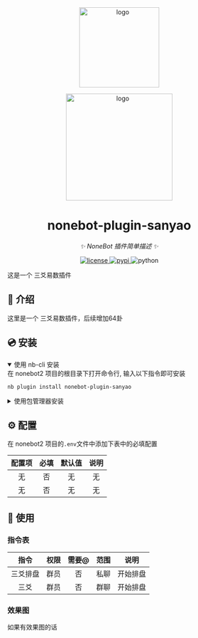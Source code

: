 <div align="center">
  <a href="https://v2.nonebot.dev/store">
    <img src="https://raw.githubusercontent.com/A-kirami/nonebot-plugin-template/resources/nbp_logo.png" width="180" height="180" alt="logo">
  </a>
  <br>
  <p>
    <img src="https://raw.githubusercontent.com/A-kirami/nonebot-plugin-template/resources/NoneBotPlugin.svg" width="240" alt="logo">
  </p>
</div>

<div align="center">

# nonebot-plugin-sanyao

_✨ NoneBot 插件简单描述 ✨_


<a href="./LICENSE">
    <img src="https://img.shields.io/github/license/owner/nonebot-plugin-template.svg" alt="license">
</a>
<a href="https://pypi.python.org/pypi/nonebot-plugin-sanyao">
    <img src="https://img.shields.io/pypi/v/nonebot-plugin-sanyao.svg" alt="pypi">
</a>
<img src="https://img.shields.io/badge/python-3.8+-blue.svg" alt="python">

</div>

这是一个 三爻易数插件

## 📖 介绍

这里是一个 三爻易数插件，后续增加64卦

## 💿 安装

<details open>
<summary>使用 nb-cli 安装</summary>
在 nonebot2 项目的根目录下打开命令行, 输入以下指令即可安装

    nb plugin install nonebot-plugin-sanyao

</details>

<details>
<summary>使用包管理器安装</summary>
在 nonebot2 项目的插件目录下, 打开命令行, 根据你使用的包管理器, 输入相应的安装命令

<details>
<summary>pip</summary>

    pip install nonebot-plugin-sanyao
</details>
<details>
<summary>pdm</summary>

    pdm add nonebot-plugin-sanyao
</details>
<details>
<summary>poetry</summary>

    poetry add nonebot-plugin-sanyao
</details>
<details>
<summary>conda</summary>

    conda install nonebot-plugin-sanyao
</details>

打开 nonebot2 项目根目录下的 `pyproject.toml` 文件, 在 `[tool.nonebot]` 部分追加写入

    plugins = ["nonebot_plugin_template"]

</details>

## ⚙️ 配置

在 nonebot2 项目的`.env`文件中添加下表中的必填配置

| 配置项 | 必填 | 默认值 | 说明 |
|:---:|:--:|:---:|:--:|
|  无  | 否  |  无  | 无  |
|  无  | 否  |  无  | 无  |

## 🎉 使用
### 指令表
|  指令  | 权限 | 需要@ | 范围 |  说明  |
|:----:|:--:|:---:|:--:|:----:|
| 三爻排盘 | 群员 |  否  | 私聊 | 开始排盘 |
|  三爻  | 群员 |  否  | 群聊 | 开始排盘 |
### 效果图
如果有效果图的话
